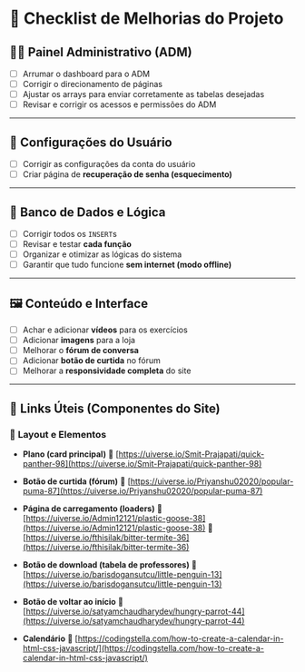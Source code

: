 

# 🧭 **Checklist de Melhorias do Projeto**

## 🧑‍💼 **Painel Administrativo (ADM)**

* [ ] Arrumar o dashboard para o ADM
* [ ] Corrigir o direcionamento de páginas
* [ ] Ajustar os arrays para enviar corretamente as tabelas desejadas
* [ ] Revisar e corrigir os acessos e permissões do ADM

---

## 👤 **Configurações do Usuário**

* [ ] Corrigir as configurações da conta do usuário
* [ ] Criar página de **recuperação de senha (esquecimento)**

---

## 🧩 **Banco de Dados e Lógica**

* [ ] Corrigir todos os `INSERT`s
* [ ] Revisar e testar **cada função**
* [ ] Organizar e otimizar as lógicas do sistema
* [ ] Garantir que tudo funcione **sem internet (modo offline)**

---

## 🖼️ **Conteúdo e Interface**

* [ ] Achar e adicionar **vídeos** para os exercícios
* [ ] Adicionar **imagens** para a loja
* [ ] Melhorar o **fórum de conversa**
* [ ] Adicionar **botão de curtida** no fórum
* [ ] Melhorar a **responsividade completa** do site

---

## 🔗 **Links Úteis (Componentes do Site)**

### 🧱 **Layout e Elementos**

* **Plano (card principal)**
  🔗 [https://uiverse.io/Smit-Prajapati/quick-panther-98](https://uiverse.io/Smit-Prajapati/quick-panther-98)

* **Botão de curtida (fórum)**
  🔗 [https://uiverse.io/Priyanshu02020/popular-puma-87](https://uiverse.io/Priyanshu02020/popular-puma-87)

* **Página de carregamento (loaders)**
  🔗 [https://uiverse.io/Admin12121/plastic-goose-38](https://uiverse.io/Admin12121/plastic-goose-38)
  🔗 [https://uiverse.io/fthisilak/bitter-termite-36](https://uiverse.io/fthisilak/bitter-termite-36)

* **Botão de download (tabela de professores)**
  🔗 [https://uiverse.io/barisdogansutcu/little-penguin-13](https://uiverse.io/barisdogansutcu/little-penguin-13)

* **Botão de voltar ao início**
  🔗 [https://uiverse.io/satyamchaudharydev/hungry-parrot-44](https://uiverse.io/satyamchaudharydev/hungry-parrot-44)


* **Calendário**
    🔗 [https://codingstella.com/how-to-create-a-calendar-in-html-css-javascript/](https://codingstella.com/how-to-create-a-calendar-in-html-css-javascript/)

